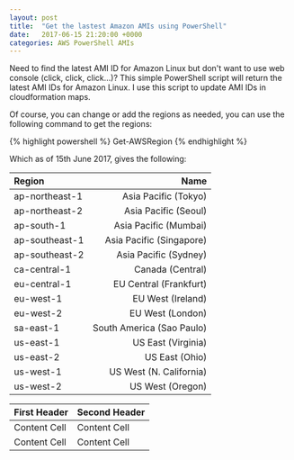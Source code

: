 ```yaml
---
layout: post
title:  "Get the lastest Amazon AMIs using PowerShell"
date:   2017-06-15 21:20:00 +0000
categories: AWS PowerShell AMIs
---
```


Need to find the latest AMI ID for Amazon Linux but don't want to use web console (click, click, click...)? This simple PowerShell script will return the latest AMI IDs for Amazon Linux. I use this script to update AMI IDs in cloudformation maps.

<script src="https://gist.github.com/MatthewJDavis/9618049c2b75a36b8c8ee58b7a364dfd.js"></script>

Of course, you can change or add the regions as needed, you can use the following command to get the regions:

{% highlight powershell %}
Get-AWSRegion
{% endhighlight %}

Which as of 15th June 2017, gives the following:

| Region | Name |
| :--- | ---: |                      
|ap-northeast-1| Asia Pacific (Tokyo)|
|ap-northeast-2| Asia Pacific (Seoul)|      
|ap-south-1|     Asia Pacific (Mumbai)|     
|ap-southeast-1| Asia Pacific (Singapore)|  
|ap-southeast-2| Asia Pacific (Sydney)|     
|ca-central-1|   Canada (Central)|          
|eu-central-1|   EU Central (Frankfurt)|    
|eu-west-1|      EU West (Ireland)|         
|eu-west-2|      EU West (London)|          
|sa-east-1|      South America (Sao Paulo)|
|us-east-1|      US East (Virginia)| 
|us-east-2|      US East (Ohio)|
|us-west-1|      US West (N. California)|
|us-west-2|      US West (Oregon)|

| First Header  | Second Header |
| ------------- | ------------- |
| Content Cell  | Content Cell  |
| Content Cell  | Content Cell  |